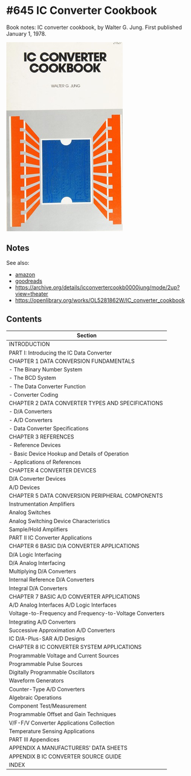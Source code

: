 # #645 IC Converter Cookbook

Book notes: IC converter cookbook, by Walter G. Jung. First published January 1, 1978.

[![Build](./assets/ic-converter-cookbook_build.jpg?raw=true)](https://amzn.to/3DEH86z)

## Notes

See also:

* [amazon](https://amzn.to/3DEH86z)
* [goodreads](https://www.goodreads.com/book/show/3991292-ic-converter-cookbook)
* <https://archive.org/details/icconvertercookb0000jung/mode/2up?view=theater>
* <https://openlibrary.org/works/OL5281862W/IC_converter_cookbook>

## Contents

| Section                                                     |
|-------------------------------------------------------------|
| INTRODUCTION                                                |
| PART I: Introducing the IC Data Converter                   |
| CHAPTER 1 DATA CONVERSION FUNDAMENTALS                      |
| - The Binary Number System                                  |
| - The BCD System                                            |
| - The Data Converter Function                               |
| - Converter Coding                                          |
| CHAPTER 2 DATA CONVERTER TYPES AND SPECIFICATIONS           |
| - D/A Converters                                            |
| - A/D Converters                                            |
| - Data Converter Specifications                             |
| CHAPTER 3 REFERENCES                                        |
| - Reference Devices                                         |
| - Basic Device Hookup and Details of Operation              |
| - Applications of References                                |
| CHAPTER 4 CONVERTER DEVICES                                 |
| D/A Converter Devices                                       |
| A/D Devices                                                 |
| CHAPTER 5 DATA CONVERSION PERIPHERAL COMPONENTS             |
| Instrumentation Amplifiers                                  |
| Analog Switches                                             |
| Analog Switching Device Characteristics                     |
| Sample/Hold Amplifiers                                      |
| PART II IC Converter Applications                           |
| CHAPTER 6 BASIC D/A CONVERTER APPLICATIONS                  |
| D/A Logic Interfacing                                       |
| D/A Analog Interfacing                                      |
| Multiplying D/A Converters                                  |
| Internal Reference D/A Converters                           |
| Integral D/A Converters                                     |
| CHAPTER 7 BASIC A/D CONVERTER APPLICATIONS                  |
| A/D Analog Interfaces A/D Logic Interfaces                  |
| Voltage-to-Frequency and Frequency-to-Voltage Converters    |
| Integrating A/D Converters                                  |
| Successive Approximation A/D Converters                     |
| IC D/A-Plus-SAR A/D Designs                                 |
| CHAPTER 8 IC CONVERTER SYSTEM APPLICATIONS                  |
| Programmable Voltage and Current Sources                    |
| Programmable Pulse Sources                                  |
| Digitally Programmable Oscillators                          |
| Waveform Generators                                         |
| Counter-Type A/D Converters                                 |
| Algebraic Operations                                        |
| Component Test/Measurement                                  |
| Programmable Offset and Gain Techniques                     |
| V/F-F/V Converter Applications Collection                   |
| Temperature Sensing Applications                            |
| PART III Appendices                                         |
| APPENDIX A MANUFACTURERS' DATA SHEETS                       |
| APPENDIX B IC CONVERTER SOURCE GUIDE                        |
| INDEX                                                       |
